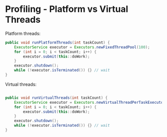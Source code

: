 # Profiling - Platform vs Virtual Threads 

Platform threads:

```java
public void runPlatformThreads(int taskCount) {
    ExecutorService executor = Executors.newFixedThreadPool(100);
    for (int i = 0; i < taskCount; i++) {
        executor.submit(this::doWork);
    }
    executor.shutdown();
    while (!executor.isTerminated()) {} // wait
}

```

Virtual threads:

```java

public void runVirtualThreads(int taskCount) {
    ExecutorService executor = Executors.newVirtualThreadPerTaskExecutor();
    for (int i = 0; i < taskCount; i++) {
        executor.submit(this::doWork);
    }
    executor.shutdown();
    while (!executor.isTerminated()) {} // wait
}

```

<!--  -->